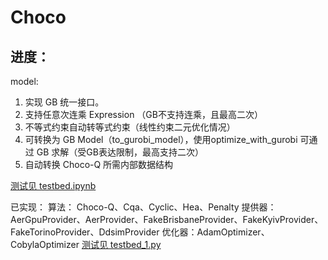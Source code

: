 # Choco

## 进度：
model:  
1. 实现 GB 统一接口。
2. 支持任意次连乘 Expression （GB不支持连乘，且最高二次）
2. 不等式约束自动转等式约束（线性约束二元优化情况）
3. 可转换为 GB Model（to_gurobi_model），使用optimize_with_gurobi 可通过 GB 求解（受GB表达限制，最高支持二次）
4. 自动转换 Choco-Q 所需内部数据结构  

[测试见 testbed.ipynb](./testbed.ipynb)

已实现：
算法： Choco-Q、Cqa、Cyclic、Hea、Penalty
提供器：AerGpuProvider、AerProvider、FakeBrisbaneProvider、FakeKyivProvider、FakeTorinoProvider、DdsimProvider
优化器：AdamOptimizer、CobylaOptimizer
[测试见 testbed_1.py](./testbed_1.py)